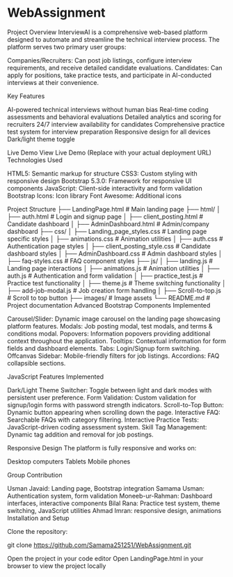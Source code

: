 # WebAssignment
Project Overview
InterviewAI is a comprehensive web-based platform designed to automate and streamline the technical interview process. The platform serves two primary user groups:

Companies/Recruiters: Can post job listings, configure interview requirements, and receive detailed candidate evaluations.
Candidates: Can apply for positions, take practice tests, and participate in AI-conducted interviews at their convenience.

Key Features

AI-powered technical interviews without human bias
Real-time coding assessments and behavioral evaluations
Detailed analytics and scoring for recruiters
24/7 interview availability for candidates
Comprehensive practice test system for interview preparation
Responsive design for all devices
Dark/light theme toggle

Live Demo
View Live Demo (Replace with your actual deployment URL)
Technologies Used

HTML5: Semantic markup for structure
CSS3: Custom styling with responsive design
Bootstrap 5.3.0: Framework for responsive UI components
JavaScript: Client-side interactivity and form validation
Bootstrap Icons: Icon library
Font Awesome: Additional icons

Project Structure
├── LandingPage.html                # Main landing page
├── html/
│   ├── auth.html                  # Login and signup page
│   ├── client_posting.html        # Candidate dashboard
│   ├── AdminDashboard.html        # Admin/company dashboard
├── css/
│   ├── Landing_page_styles.css    # Landing page specific styles
│   ├── animations.css             # Animation utilities
│   ├── auth.css                   # Authentication page styles
│   ├── client_posting_style.css   # Candidate dashboard styles
│   ├── AdminDashboard.css         # Admin dashboard styles
│   ├── faq-styles.css             # FAQ component styles
├── js/
│   ├── landing.js                 # Landing page interactions
│   ├── animations.js              # Animation utilities
│   ├── auth.js                    # Authentication and form validation
│   ├── practice_test.js           # Practice test functionality
│   ├── theme.js                   # Theme switching functionality
│   ├── add-job-modal.js           # Job creation form handling
│   ├── Scroll-to-top.js           # Scroll to top button
├── images/                        # Image assets
└── README.md                      # Project documentation
Advanced Bootstrap Components Implemented

Carousel/Slider: Dynamic image carousel on the landing page showcasing platform features.
Modals: Job posting modal, test modals, and terms & conditions modal.
Popovers: Information popovers providing additional context throughout the application.
Tooltips: Contextual information for form fields and dashboard elements.
Tabs: Login/Signup form switching.
Offcanvas Sidebar: Mobile-friendly filters for job listings.
Accordions: FAQ collapsible sections.

JavaScript Features Implemented

Dark/Light Theme Switcher: Toggle between light and dark modes with persistent user preference.
Form Validation: Custom validation for signup/login forms with password strength indicators.
Scroll-to-Top Button: Dynamic button appearing when scrolling down the page.
Interactive FAQ: Searchable FAQs with category filtering.
Interactive Practice Tests: JavaScript-driven coding assessment system.
Skill Tag Management: Dynamic tag addition and removal for job postings.

Responsive Design
The platform is fully responsive and works on:

Desktop computers
Tablets
Mobile phones

Group Contribution

Usman Javaid: Landing page, Bootstrap integration
Samama Usman: Authentication system, form validation
Moneeb-ur-Rahman: Dashboard interfaces, interactive components
Bilal Rana: Practice test system, theme switching, JavaScript utilities
Ahmad Imran:  responsive design, animations
Installation and Setup

Clone the repository:

git clone https://github.com/Samama251251/WebAssignment.git

Open the project in your code editor
Open LandingPage.html in your browser to view the project locally

